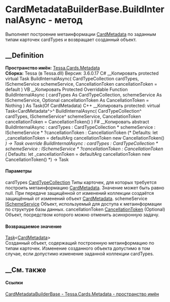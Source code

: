 # CardMetadataBuilderBase.BuildInternalAsync - метод
Выполняет построение метаинформации
[CardMetadata](T_Tessa_Cards_Metadata_CardMetadata.htm) по заданным типам
карточек cardTypes и возвращает созданный объект.
## __Definition
 **Пространство имён:** [Tessa.Cards.Metadata](N_Tessa_Cards_Metadata.htm)  
 **Сборка:** Tessa (в Tessa.dll) Версия: 3.6.0.17
C# __Копировать
     protected virtual Task<CardMetadata> BuildInternalAsync(
    	CardTypeCollection cardTypes,
    	ISchemeService schemeService,
    	CancellationToken cancellationToken = default
    )
VB __Копировать
     Protected Overridable Function BuildInternalAsync ( 
    	cardTypes As CardTypeCollection,
    	schemeService As ISchemeService,
    	Optional cancellationToken As CancellationToken = Nothing
    ) As Task(Of CardMetadata)
C++ __Копировать
     protected:
    virtual Task<CardMetadata^>^ BuildInternalAsync(
    	CardTypeCollection^ cardTypes, 
    	ISchemeService^ schemeService, 
    	CancellationToken cancellationToken = CancellationToken()
    )
F# __Копировать
     abstract BuildInternalAsync : 
            cardTypes : CardTypeCollection * 
            schemeService : ISchemeService * 
            ?cancellationToken : CancellationToken 
    (* Defaults:
            let _cancellationToken = defaultArg cancellationToken new CancellationToken()
    *)
    -> Task<CardMetadata> 
    override BuildInternalAsync : 
            cardTypes : CardTypeCollection * 
            schemeService : ISchemeService * 
            ?cancellationToken : CancellationToken 
    (* Defaults:
            let _cancellationToken = defaultArg cancellationToken new CancellationToken()
    *)
    -> Task<CardMetadata> 
#### Параметры
cardTypes [CardTypeCollection](T_Tessa_Cards_CardTypeCollection.htm)
     Типы карточек, для которых требуется построить метаинформацию [CardMetadata](T_Tessa_Cards_Metadata_CardMetadata.htm). Значение может быть равно null. При передаче защищённой от изменений коллекции создаётся защищённый от изменений объект [CardMetadata](T_Tessa_Cards_Metadata_CardMetadata.htm). 
schemeService [ISchemeService](T_Tessa_Scheme_ISchemeService.htm)
     Объект, используемый для доступа к метаинформации по структуре базы данных. 
cancellationToken
[CancellationToken](https://learn.microsoft.com/dotnet/api/system.threading.cancellationtoken)
(Optional)
    Объект, посредством которого можно отменить асинхронную задачу.
#### Возвращаемое значение
[Task](https://learn.microsoft.com/dotnet/api/system.threading.tasks.task-1)<[CardMetadata](T_Tessa_Cards_Metadata_CardMetadata.htm)>  
Созданный объект, содержащий построенную метаинформацию по типам карточек.
Изменение созданного объекта допустимо в том случае, если допустимо изменение
заданной коллекции cardTypes.
## __См. также
#### Ссылки
[CardMetadataBuilderBase -
](T_Tessa_Cards_Metadata_CardMetadataBuilderBase.htm)
[Tessa.Cards.Metadata - пространство имён](N_Tessa_Cards_Metadata.htm)
